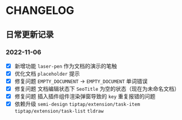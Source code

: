 # CHANGELOG

## 日常更新记录

### 2022-11-06

- [x] 新增功能 `laser-pen` 作为文档的演示的笔触
- [x] 优化文档 `placeholder` 提示
- [x] 修复问题 `EMPTY_DOCUMNENT` -> `EMPTY_DOCUMENT` 单词错误
- [x] 修复问题 文档编辑状态下 `SeoTitle` 为空的状态（现在为未命名文档）
- [x] 修复问题 插入插件组件渲染弹窗导致的 `key` 重复报错的问题
- [x] 依赖升级 `semi-design` `tiptap/extension/task-item` `tiptap/extension/task-list` `tldraw`
